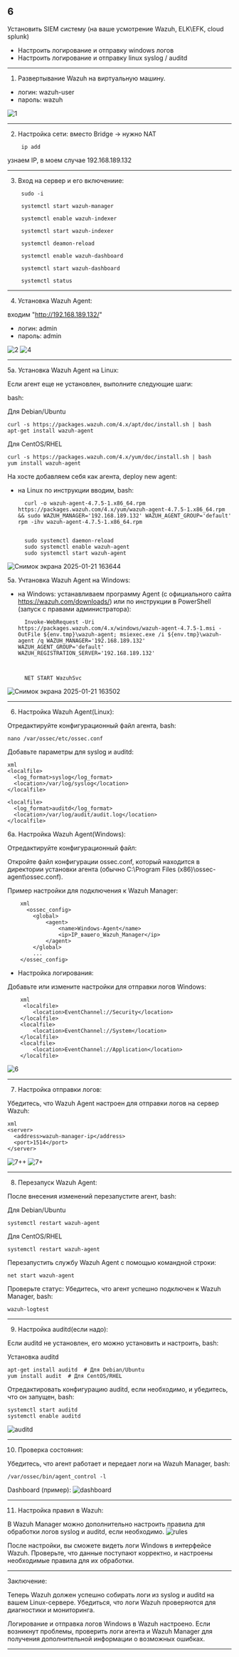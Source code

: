 ## 6

Установить SIEM систему (на ваше усмотрение Wazuh, ELK\EFK, cloud splunk)

- Настроить логирование и отправку windows  логов
- Настроить логирование и отправку linux syslog / auditd 

___

1. Развертывание Wazuh на виртуальную машину. 
- логин: wazuh-user
- пароль: wazuh

![1](https://github.com/user-attachments/assets/24889b66-45ef-435c-b558-db35f0cfa52a)

___
2. Настройка сети: вместо Bridge -> нужно NAT

        ip add
    

узнаем IP, в моем случае 192.168.189.132

___
3. Вход на сервер и его включениие:

        sudo -i

        systemctl start wazuh-manager

        systemctl enable wazuh-indexer

        systemctl start wazuh-indexer

        systemctl deamon-reload

        systemctl enable wazuh-dashboard

        systemctl start wazuh-dashboard

        systemctl status
       
___     
4. Установка Wazuh Agent:

входим "http://192.168.189.132/"
- логин: admin
- пароль: admin

![2](https://github.com/user-attachments/assets/e42fb17b-0720-49e7-9529-61b8ab99b387)
![4](https://github.com/user-attachments/assets/ebfd3055-5d25-4d49-923b-bc34f17783a0)
___
5a. Установка Wazuh Agent на Linux:

Если агент еще не установлен, выполните следующие шаги:

bash:

 Для Debian/Ubuntu

 	curl -s https://packages.wazuh.com/4.x/apt/doc/install.sh | bash
	apt-get install wazuh-agent

 Для CentOS/RHEL

 	curl -s https://packages.wazuh.com/4.x/yum/doc/install.sh | bash
	yum install wazuh-agent


На хосте добавляем себя как агента, deploy new agent:

- на Linux по инструкции вводим,   bash:

    
        curl -o wazuh-agent-4.7.5-1.x86_64.rpm https://packages.wazuh.com/4.x/yum/wazuh-agent-4.7.5-1.x86_64.rpm && sudo WAZUH_MANAGER='192.168.189.132' WAZUH_AGENT_GROUP='default' rpm -ihv wazuh-agent-4.7.5-1.x86_64.rpm


        sudo systemctl daemon-reload
        sudo systemctl enable wazuh-agent
        sudo systemctl start wazuh-agent
          
    
![Снимок экрана 2025-01-21 163644](https://github.com/user-attachments/assets/dcdd82d9-b551-4caf-bbdb-792485afc297)


5a. Учтановка Wazuh Agent на Windows:

- на Windows: устанавливаем программу Agent (с официального сайта https://wazuh.com/downloads/) или по инструкции в PowerShell (запуск с правами администратора):

    
        Invoke-WebRequest -Uri https://packages.wazuh.com/4.x/windows/wazuh-agent-4.7.5-1.msi -OutFile ${env.tmp}\wazuh-agent; msiexec.exe /i ${env.tmp}\wazuh-agent /q WAZUH_MANAGER='192.168.189.132' WAZUH_AGENT_GROUP='default' WAZUH_REGISTRATION_SERVER='192.168.189.132'


    
        NET START WazuhSvc


![Снимок экрана 2025-01-21 163502](https://github.com/user-attachments/assets/3d973550-3f3b-4e9e-98a1-2bf7cc604822)
___
6. Настройка Wazuh Agent(Linux):

Отредактируйте конфигурационный файл агента, bash:

	nano /var/ossec/etc/ossec.conf


Добавьте параметры для syslog и auditd:

	xml
	<localfile>
	  <log_format>syslog</log_format>
	  <location>/var/log/syslog</location>
	</localfile>
	
	<localfile>
	  <log_format>auditd</log_format>
	  <location>/var/log/audit/audit.log</location>
	</localfile>
	

6a. Настройка Wazuh Agent(Windows):

Отредактируйте конфигурационный файл:

Откройте файл конфигурации ossec.conf, который находится в директории установки агента (обычно C:\Program Files (x86)\ossec-agent\ossec.conf).

Пример настройки для подключения к Wazuh Manager:

        xml
          <ossec_config>
            <global>
                <agent>
                    <name>Windows-Agent</name>
                    <ip>IP_вашего_Wazuh_Manager</ip>
                </agent>
            </global>
            ...
        </ossec_config>


- Настройка логирования:

Добавьте или измените настройки для отправки логов Windows:

        xml
		 <localfile>
		    <location>EventChannel://Security</location>
		</localfile>
		<localfile>
		    <location>EventChannel://System</location>
		</localfile>
		<localfile>
		    <location>EventChannel://Application</location>
		</localfile>

![6](https://github.com/user-attachments/assets/4941029f-bd77-481d-8af4-9cb17b2a5cf6)
___
7. Настройка отправки логов:

Убедитесь, что Wazuh Agent настроен для отправки логов на сервер Wazuh:


	xml
	<server>
	  <address>wazuh-manager-ip</address>
	  <port>1514</port>
	</server>

![7++](https://github.com/user-attachments/assets/b437553a-6552-4180-8c79-e95f11dc6e8e)
![7+](https://github.com/user-attachments/assets/6e9524b1-263a-4cd9-aaa4-8f4aee26b214)
___
8. Перезапуск Wazuh Agent:

После внесения изменений перезапустите агент, bash:

Для Debian/Ubuntu

	systemctl restart wazuh-agent
	

Для CentOS/RHEL

	systemctl restart wazuh-agent
	

Перезапустить службу Wazuh Agent с помощью командной строки:

	net start wazuh-agent


Проверьте статус:
Убедитесь, что агент успешно подключен к Wazuh Manager, bash:

	wazuh-logtest


___
9. Настройка auditd(если надо):

Если auditd не установлен, его можно установить и настроить, 
bash:

Установка auditd

	apt-get install auditd  # Для Debian/Ubuntu
	yum install audit  # Для CentOS/RHEL
	

Отредактировать конфигурацию auditd, если необходимо, и убедитесь, что он запущен, 
bash:

	systemctl start auditd
	systemctl enable auditd
![auditd](https://github.com/user-attachments/assets/dc4b4bc2-3522-4e06-952e-3e2156bc0b6f)

___
10. Проверка состояния:

Убедитесь, что агент работает и передает логи на Wazuh Manager, 
bash:

	/var/ossec/bin/agent_control -l

Dashboard (пример):
![dashboard](https://github.com/user-attachments/assets/1d18973f-07f0-4e74-8fa9-956a6ae84760)
___
11. Настройка правил в Wazuh:

В Wazuh Manager можно дополнительно настроить правила для обработки логов syslog и auditd, если необходимо.
![rules](https://github.com/user-attachments/assets/e73a6306-584b-4a9d-b6cd-c9883f473b03)

После настройки, вы сможете видеть логи Windows в интерфейсе Wazuh. Проверьте, что данные поступают корректно, и настроены необходимые правила для их обработки.
___
Заключение:

Теперь Wazuh должен успешно собирать логи из syslog и auditd на вашем Linux-сервере. Убедиться, что логи Wazuh проверяются для диагностики и мониторинга.

Логирование и отправка логов Windows в Wazuh настроено. Если возникнут проблемы, проверить логи агента и Wazuh Manager для получения дополнительной информации о возможных ошибках.
___

